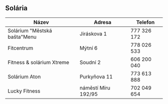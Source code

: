 ## Solária

<div class="table-responsive">

| Název                        | Adresa              | Telefon     |
|------------------------------|---------------------|-------------|
| Solárium "Městská bašta"Menu | Jiráskova 1         | 777 326 172 |
| Fitcentrum                   | Mýtní 6             | 778 026 533 |
| Fitness & solárium Xtreme    | Soudní 2            | 606 200 040 |
| Solárium Aton                | Purkyňova 11        | 773 613 888 |
| Lucky Fitness                | náměstí Míru 192/95 | 702 049 654 |

</div>